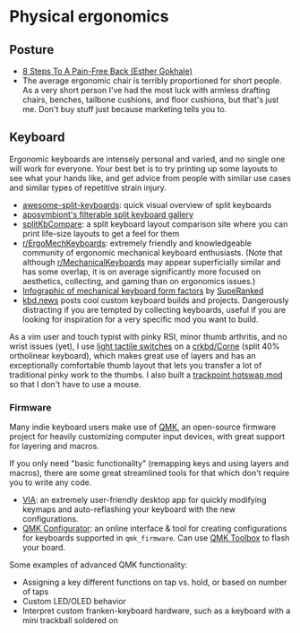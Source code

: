 # Physical ergonomics

## Posture

- [8 Steps To A Pain-Free Back (Esther Gokhale)](https://www.goodreads.com/book/show/2275868.8_Steps_to_a_Pain_Free_Back)
- The average ergonomic chair is terribly proportioned for short people. As a very short person I've had the most luck with armless drafting chairs, benches, tailbone cushions, and floor cushions, but that's just me. Don't buy stuff just because marketing tells you to.

## Keyboard
Ergonomic keyboards are intensely personal and varied, and no single one will work for everyone. Your best bet is to try printing up some layouts to see what your hands like, and get advice from people with similar use cases and similar types of repetitive strain injury.

- [awesome-split-keyboards](https://github.com/diimdeep/awesome-split-keyboards): quick visual overview of split keyboards
- [aposymbiont's filterable split keyboard gallery](https://aposymbiont.github.io/split-keyboards/)
- [splitKbCompare](https://jhelvy.shinyapps.io/splitkbcompare/): a split keyboard layout comparison site where you can print life-size layouts to get a feel for them
- [r/ErgoMechKeyboards](https://www.reddit.com/r/ErgoMechKeyboards/): extremely friendly and knowledgeable community of ergonomic mechanical keyboard enthusiasts. (Note that although [r/MechanicalKeyboards](https://reddit.com/r/MechanicalKeyboards) may appear superficially similar and has some overlap, it is on average significantly more focused on aesthetics, collecting, and gaming than on ergonomics issues.)
- [Infographic of mechanical keyboard form factors](https://i0.wp.com/superanked.com/wp-content/uploads/2020/10/SupeRanked-X04-Custom-Mechanical-Keyboard-Infographic-Desk-Mat-V3-Main.jpg?fit=2048%2C2048&ssl=1) by [SupeRanked](https://superanked.com)
- [kbd.news](https://kbd.news) posts cool custom keyboard builds and projects. Dangerously distracting if you are tempted by collecting keyboards, useful if you are looking for inspiration for a very specific mod you want to build.

As a vim user and touch typist with pinky RSI, minor thumb arthritis, and no wrist issues (yet), I use [light tactile switches](https://input.club/the-comparative-guide-to-mechanical-switches/tactile/hako-violet/) on a [crkbd/Corne](https://github.com/foostan/crkbd) (split 40% ortholinear keyboard), which makes great use of layers and has an exceptionally comfortable thumb layout that lets you transfer a lot of traditional pinky work to the thumbs. I also built a [trackpoint hotswap mod](https://github.com/manna-harbour/crkbd/issues/1#issuecomment-953258378) so that I don't have to use a mouse.

### Firmware

Many indie keyboard users make use of [QMK](https://qmk.fm/), an open-source 
firmware project for heavily customizing computer input devices, with great 
support for layering and macros.

If you only need "basic functionality" (remapping keys and using layers and 
macros), there are some great streamlined tools for that which don't require 
you to write any code.
- [VIA](https://caniusevia.com/): an extremely user-friendly desktop app for quickly modifying keymaps and auto-reflashing your keyboard with the new configurations.
- [QMK Configurator](https://config.qmk.fm/): an online interface & tool for creating configurations for keyboards supported in `qmk_firmware`. Can use [QMK Toolbox](https://qmk.fm/toolbox/) to flash your board.

Some examples of advanced QMK functionality:
- Assigning a key different functions on tap vs. hold, or based on number of taps
- Custom LED/OLED behavior
- Interpret custom franken-keyboard hardware, such as a keyboard with a mini trackball soldered on
